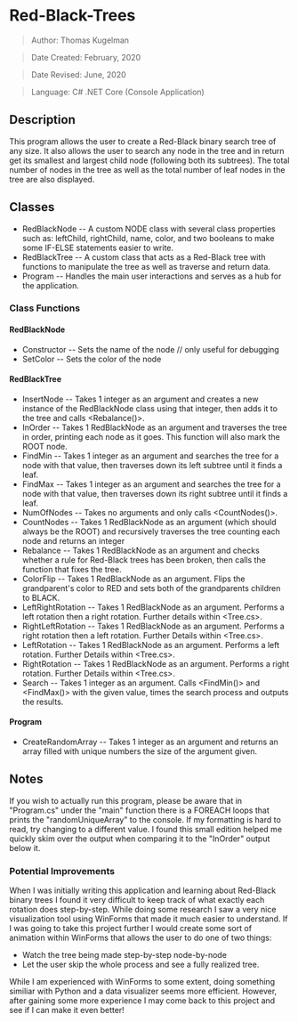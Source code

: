 # Red-Black-Trees
> Author: Thomas Kugelman

> Date Created: February, 2020

> Date Revised: June, 2020

> Language: C# .NET Core (Console Application)

## Description
This program allows the user to create a Red-Black binary search tree of any size. It also allows the user to search any node in the tree and in return get its smallest and largest child node (following both its subtrees). The total number of nodes in the tree as well as the total number of leaf nodes in the tree are also displayed. 

## Classes
- RedBlackNode -- A custom NODE class with several class properties such as: leftChild, rightChild, name, color, and two booleans to make some IF-ELSE statements easier to write.
- RedBlackTree -- A custom class that acts as a Red-Black tree with functions to manipulate the tree as well as traverse and return data.
- Program -- Handles the main user interactions and serves as a hub for the application.

### Class Functions
#### RedBlackNode
- Constructor -- Sets the name of the node // only useful for debugging
- SetColor -- Sets the color of the node

#### RedBlackTree
- InsertNode -- Takes 1 integer as an argument and creates a new instance of the RedBlackNode class using that integer, then adds it to the tree and calls <Rebalance()>.
- InOrder -- Takes 1 RedBlackNode as an argument and traverses the tree in order, printing each node as it goes. This function will also mark the ROOT node.
- FindMin -- Takes 1 integer as an argument and searches the tree for a node with that value, then traverses down its left subtree until it finds a <leftChild> leaf.
- FindMax -- Takes 1 integer as an argument and searches the tree for a node with that value, then traverses down its right subtree until it finds a <rightChild> leaf.
- NumOfNodes -- Takes no arguments and only calls <CountNodes()>.
- CountNodes -- Takes 1 RedBlackNode as an argument (which should always be the ROOT) and recursively traverses the tree counting each node and returns an integer
- Rebalance -- Takes 1 RedBlackNode as an argument and checks whether a rule for Red-Black trees has been broken, then calls the function that fixes the tree.
- ColorFlip -- Takes 1 RedBlackNode as an argument. Flips the grandparent's color to RED and sets both of the grandparents children to BLACK.
- LeftRightRotation -- Takes 1 RedBlackNode as an argument. Performs a left rotation then a right rotation. Further details within <Tree.cs>.
- RightLeftRotation -- Takes 1 RedBlackNode as an argument. Performs a right rotation then a left rotation. Further Details within <Tree.cs>.
- LeftRotation -- Takes 1 RedBlackNode as an argument. Performs a left rotation. Further Details within <Tree.cs>.
- RightRotation -- Takes 1 RedBlackNode as an argument. Performs a right rotation. Further Details within <Tree.cs>.
- Search -- Takes 1 integer as an argument. Calls <FindMin()> and <FindMax()> with the given value, times the search process and outputs the results.
 
#### Program
- CreateRandomArray -- Takes 1 integer as an argument and returns an array filled with unique numbers the size of the argument given.

## Notes
If you wish to actually run this program, please be aware that in "Program.cs" under the "main" function there is a FOREACH loops that prints the "randomUniqueArray" to the console. If my formatting is hard to read, try changing <typeWriterReturn> to a different value. I found this small edition helped me quickly skim over the output when comparing it to the "InOrder" output below it.

### Potential Improvements
When I was initially writing this application and learning about Red-Black binary trees I found it very difficult to keep track of what exactly each rotation does step-by-step. While doing some research I saw a very nice visualization tool using WinForms that made it much easier to understand. If I was going to take this project further I would create some sort of animation within WinForms that allows the user to do one of two things: 
- Watch the tree being made step-by-step node-by-node
- Let the user skip the whole process and see a fully realized tree. 

While I am experienced with WinForms to some extent, doing something similiar with Python and a data visualizer seems more efficient. However, after gaining some more experience I may come back to this project and see if I can make it even better!

